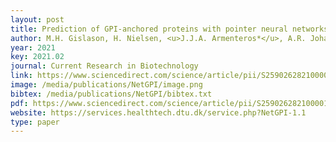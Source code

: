 ```yaml
--- 
layout: post
title: Prediction of GPI-anchored proteins with pointer neural networks
author: M.H. Gislason, H. Nielsen, <u>J.J.A. Armenteros*</u>, A.R. Johansen* (*equal contribution)
year: 2021
key: 2021.02
journal: Current Research in Biotechnology
link: https://www.sciencedirect.com/science/article/pii/S2590262821000010
image: /media/publications/NetGPI/image.png
bibtex: /media/publications/NetGPI/bibtex.txt
pdf: https://www.sciencedirect.com/science/article/pii/S2590262821000010
website: https://services.healthtech.dtu.dk/service.php?NetGPI-1.1
type: paper
---
```

